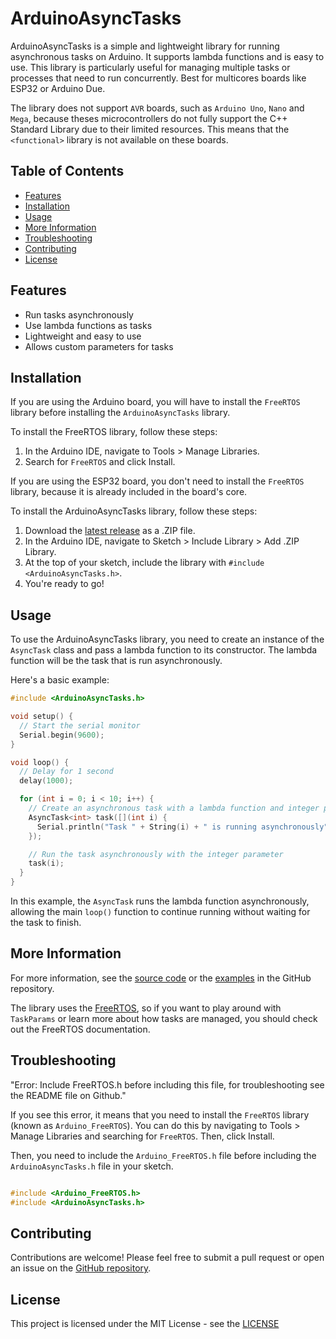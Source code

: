 # ArduinoAsyncTasks

ArduinoAsyncTasks is a simple and lightweight library for running asynchronous tasks on Arduino. It supports lambda functions and is easy to use. This library is particularly useful for managing multiple tasks or processes that need to run concurrently.
Best for multicores boards like ESP32 or Arduino Due.

The library does not support `AVR` boards, such as `Arduino Uno`, `Nano` and `Mega`, because theses microcontrollers do not fully support the C++ Standard Library due to their limited resources. This means that the `<functional>` library is not available on these boards.

## Table of Contents

- [Features](#features)
- [Installation](#installation)
- [Usage](#usage)
- [More Information](#more-information)
- [Troubleshooting](#troubleshooting)
- [Contributing](#contributing)
- [License](#license)

## Features

- Run tasks asynchronously
- Use lambda functions as tasks
- Lightweight and easy to use
- Allows custom parameters for tasks

## Installation

If you are using the Arduino board, you will have to install the `FreeRTOS` library before installing the `ArduinoAsyncTasks` library. 

To install the FreeRTOS library, follow these steps:
  1. In the Arduino IDE, navigate to Tools > Manage Libraries.
  2. Search for `FreeRTOS` and click Install.

If you are using the ESP32 board, you don't need to install the `FreeRTOS` library, because it is already included in the board's core.

To install the ArduinoAsyncTasks library, follow these steps:
  1. Download the [latest release]() as a .ZIP file.
  2. In the Arduino IDE, navigate to Sketch > Include Library > Add .ZIP Library.
  3. At the top of your sketch, include the library with `#include <ArduinoAsyncTasks.h>`.
  4. You're ready to go!

## Usage

To use the ArduinoAsyncTasks library, you need to create an instance of the `AsyncTask` class and pass a lambda function to its constructor. The lambda function will be the task that is run asynchronously.

Here's a basic example:

```cpp
#include <ArduinoAsyncTasks.h>

void setup() {
  // Start the serial monitor
  Serial.begin(9600);
}

void loop() {
  // Delay for 1 second
  delay(1000);

  for (int i = 0; i < 10; i++) {
    // Create an asynchronous task with a lambda function and integer parameter
    AsyncTask<int> task([](int i) {
      Serial.println("Task " + String(i) + " is running asynchronously");
    });

    // Run the task asynchronously with the integer parameter
    task(i);
  }
}
```

In this example, the `AsyncTask` runs the lambda function asynchronously, allowing the main `loop()` function to continue running without waiting for the task to finish.

## More Information

For more information, see the [source code](https://github.com/IlikeChooros/ArduinoAsyncTasks/tree/main/src) or the [examples](https://github.com/IlikeChooros/ArduinoAsyncTasks/tree/main/examples) in the GitHub repository.

The library uses the [FreeRTOS](https://docs.espressif.com/projects/esp-idf/en/latest/esp32/api-reference/system/freertos_idf.html#tasks), so if you want to play around with `TaskParams` or learn more about how tasks are managed, you should check out the FreeRTOS documentation.

## Troubleshooting

"Error: Include FreeRTOS.h before including this file, for troubleshooting see the README file on Github."

If you see this error, it means that you need to install the `FreeRTOS` library (known as `Arduino_FreeRTOS`). You can do this by navigating to Tools > Manage Libraries and searching for `FreeRTOS`. Then, click Install.

Then, you need to include the `Arduino_FreeRTOS.h` file before including the `ArduinoAsyncTasks.h` file in your sketch.

```cpp

#include <Arduino_FreeRTOS.h>
#include <ArduinoAsyncTasks.h>

```


## Contributing

Contributions are welcome! Please feel free to submit a pull request or open an issue on the [GitHub repository](https://github.com/IlikeChooros/ArduinoAsyncTasks).

## License

This project is licensed under the MIT License - see the [LICENSE](https://github.com/IlikeChooros/ArduinoAsyncTasks/blob/main/LICENSE)